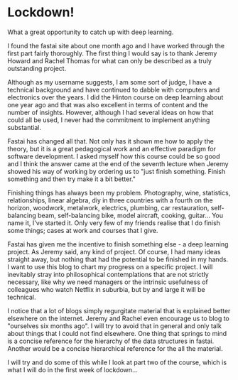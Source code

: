 # Lockdown!

What a great opportunity to catch up with deep learning.

I found the fastai site about one month ago and I have worked through the first part fairly thoroughly. The first thing I would say is to thank Jeremy Howard and Rachel Thomas for what can only be described as a truly outstanding project.

Although as my username suggests, I am some sort of judge, I have a technical background and have continued to dabble with computers and electronics over the years. I did the Hinton course on deep learning about one year ago and that was also excellent in terms of content and the number of insights. However, although I had several ideas on how that could all be used, I never had the commitment to implement anything substantial.

Fastai has changed all that. Not only has it shown me how to apply the theory, but it is a great pedagogical work and an effective paradigm for software development. I asked myself how this course could be so good and I think the answer came at the end of the seventh lecture when Jeremy showed his way of working by ordering us to "just finish something. Finish something and then try make it a bit better."

Finishing things has always been my problem. Photography, wine, statistics, relationships, linear algebra, diy in three countries with a fourth on the horizon, woodwork, metalwork, electrics, plumbing, car restauration, self-balancing beam, self-balancing bike, model aircraft, cooking, guitar... You name it, I've started it. Only very few of my friends realise that I do finish some things; cases at work and courses that I give.

Fastai has given me the incentive to finish something else - a deep learning project. As Jeremy said, any kind of project. Of course, I had many ideas straight away, but nothing that had the potential to be finished in my hands. I want to use this blog to chart my progress on a specific project. I will inevitably stray into philosophical contemplations that are not strictly necessary, like why we need managers or the intrinsic usefulness of colleagues who watch Netflix in suburbia, but by and large it will be technical.

I notice that a lot of blogs simply regurgitate material that is explained better elsewhere on the internet. Jeremy and Rachel even encourage us to blog to "ourselves six months ago". I will try to avoid that in general and only talk about things that I could not find elsewhere. One thing that springs to mind is a concise reference for the hierarchy of the data structures in fastai. Another would be a concise hierarchical reference for the all the material.

I will try and do some of this while I look at part two of the course, which is what I will do in the first week of lockdown...
